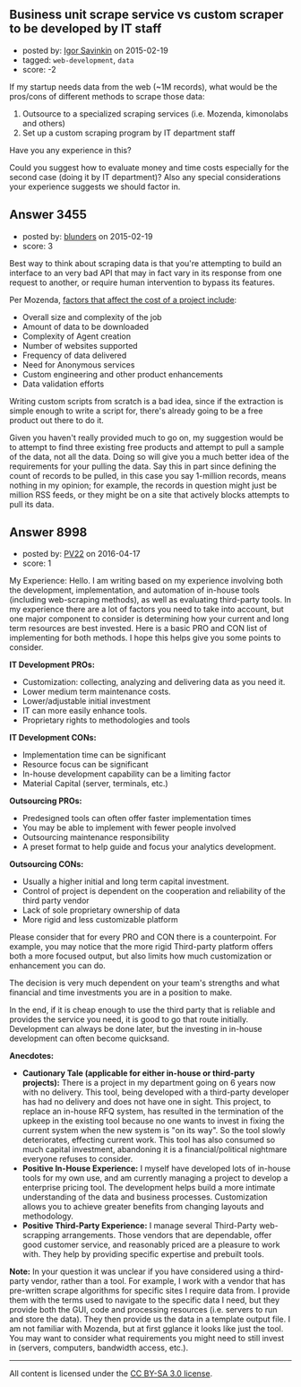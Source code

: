 ## Business unit scrape service vs custom scraper to be developed by IT staff

- posted by: [Igor Savinkin](https://stackexchange.com/users/1275029/igor-savinkin) on 2015-02-19
- tagged: `web-development`, `data`
- score: -2

<p>If my startup needs data from the web (~1M records), what would be the pros/cons of different methods to scrape those data: </p>

<ol>
<li>Outsource to a specialized scraping services (i.e. Mozenda, kimonolabs and others) </li>
<li>Set up a custom scraping program by IT department staff </li>
</ol>

<p>Have you any experience in this?</p>

<p>Could you suggest how to evaluate money and time costs especially for the second case (doing it by IT department)? Also any special considerations your experience suggests we should factor in.</p>



## Answer 3455

- posted by: [blunders](https://stackexchange.com/users/216182/blunders) on 2015-02-19
- score: 3

<p>Best way to think about scraping data is that you're attempting to build an interface to an very bad API that may in fact vary in its response from one request to another, or require human intervention to bypass its features.</p>

<p>Per Mozenda, <a href="https://www.mozenda.com/managed-service" rel="nofollow">factors that affect the cost of a project include</a>:</p>

<ul>
<li>Overall size and complexity of the job</li>
<li>Amount of data to be downloaded</li>
<li>Complexity of Agent creation</li>
<li>Number of websites supported</li>
<li>Frequency of data delivered</li>
<li>Need for Anonymous services</li>
<li>Custom engineering and other product enhancements</li>
<li>Data validation efforts</li>
</ul>

<p>Writing custom scripts from scratch is a bad idea, since if the extraction is simple enough to write a script for, there's already going to be a free product out there to do it.</p>

<p>Given you haven't really provided much to go on, my suggestion would be to attempt to find three existing free products and attempt to pull a sample of the data, not all the data. Doing so will give you a much better idea of the requirements for your pulling the data.  Say this in part since defining the count of records to be pulled, in this case you say 1-million records, means nothing in my opinion; for example, the records in question might just be million RSS feeds, or they might be on a site that actively blocks attempts to pull its data.</p>



## Answer 8998

- posted by: [PV22](https://stackexchange.com/users/8264469/pv22) on 2016-04-17
- score: 1

<p>My Experience: Hello. I am writing based on my experience involving both the development, implementation, and automation of in-house tools (including web-scraping methods), as well as evaluating third-party tools. In my experience there are a lot of factors you need to take into account, but one major component to consider is determining how your current and long term resources are best invested. Here is a basic PRO and CON list of implementing for both methods. I hope this helps give you some points to consider. </p>

<p><strong>IT Development PROs:</strong></p>

<ul>
<li>Customization: collecting, analyzing and delivering data as you need it.</li>
<li>Lower medium term maintenance costs.</li>
<li>Lower/adjustable initial investment</li>
<li>IT can more easily enhance tools.</li>
<li>Proprietary rights to methodologies and tools</li>
</ul>

<p><strong>IT Development CONs:</strong></p>

<ul>
<li>Implementation time can be significant</li>
<li>Resource focus can be significant</li>
<li>In-house development capability can be a limiting factor</li>
<li>Material Capital (server, terminals, etc.)</li>
</ul>

<p><strong>Outsourcing PROs:</strong></p>

<ul>
<li>Predesigned tools can often offer faster implementation times</li>
<li>You may be able to implement with fewer people involved</li>
<li>Outsourcing maintenance responsibility</li>
<li>A preset format to help guide and focus your analytics development.</li>
</ul>

<p><strong>Outsourcing CONs:</strong></p>

<ul>
<li>Usually a higher initial and long term capital investment.</li>
<li>Control of project is dependent on the cooperation and reliability of the third party vendor</li>
<li>Lack of sole proprietary ownership of data</li>
<li>More rigid and less customizable platform</li>
</ul>

<p>Please consider that for every PRO and CON there is a counterpoint. For example, you may notice that the more rigid Third-party platform offers both a more focused output, but also limits how much customization or enhancement you can do. </p>

<p>The decision is very much dependent on your team's strengths and what financial and time investments you are in a position to make. </p>

<p>In the end, if it is cheap enough to use the third party that is reliable and provides the service you need, it is good to go that route initially. Development can always be done later, but the investing in in-house development can often become quicksand.</p>

<p><strong>Anecdotes:</strong></p>

<ul>
<li><strong>Cautionary Tale (applicable for either in-house or third-party projects):</strong> There is a project in my department going on 6 years now with no delivery. This tool, being developed with a third-party developer has had no delivery and does not have one in sight. This project, to replace an in-house RFQ system, has resulted in the termination of the upkeep in the existing tool because no one wants to invest in fixing the current system when the new system is "on its way". So the tool slowly deteriorates, effecting current work. This tool has also consumed so much capital investment, abandoning it is a financial/political nightmare everyone refuses to consider.</li>
<li><strong>Positive In-House Experience:</strong> I myself have developed lots of in-house tools for my own use, and am currently managing a project to develop a enterprise pricing tool. The development helps build a more intimate understanding of the data and business processes. Customization allows you to achieve greater benefits from changing layouts and methodology.</li>
<li><strong>Positive Third-Party Experience:</strong> I manage several Third-Party web-scrapping arrangements. Those vendors that are dependable, offer good customer service, and reasonably priced are a pleasure to work with. They help by providing specific expertise and prebuilt tools.</li>
</ul>

<p><strong>Note:</strong> In your question it was unclear if you have considered using a third-party vendor, rather than a tool. For example, I work with a vendor that has pre-written scrape algorithms for specific sites I require data from. I provide them with the terms used to navigate to the specific data I need, but they provide both the GUI, code and processing resources (i.e. servers to run and store the data). They then provide us the data in a template output file. I am not familiar with Mozenda, but at first gglance it looks like just the tool. You may want to consider what requirements you might need to still invest in (servers, computers, bandwidth access, etc.).</p>




---

All content is licensed under the [CC BY-SA 3.0 license](https://creativecommons.org/licenses/by-sa/3.0/).

